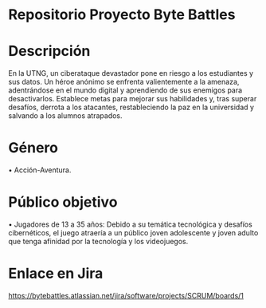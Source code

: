 # Repositorio Proyecto Byte Battles

# Descripción 
En la UTNG, un ciberataque devastador pone en riesgo a los estudiantes y sus datos. Un héroe anónimo se enfrenta valientemente a la amenaza, adentrándose en el mundo digital y aprendiendo de sus enemigos para desactivarlos. Establece metas para mejorar sus habilidades y, tras superar desafíos, derrota a los atacantes, restableciendo la paz en la universidad y salvando a los alumnos atrapados.

# Género
•	Acción-Aventura.

# Público objetivo
•	Jugadores de 13 a 35 años: Debido a su temática tecnológica y desafíos cibernéticos, el juego atraería a un público joven adolescente y joven adulto que tenga afinidad por la tecnología y los videojuegos.

# Enlace en Jira
https://bytebattles.atlassian.net/jira/software/projects/SCRUM/boards/1


